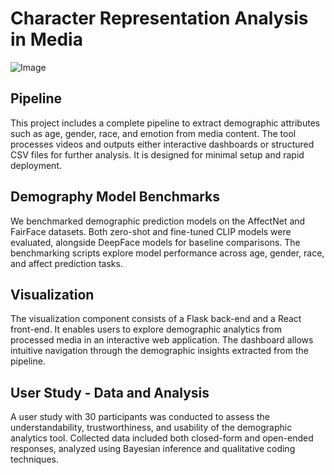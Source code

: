 # Character Representation Analysis in Media

![Image](https://github.com/user-attachments/assets/edfa1e8b-c261-4504-9d24-a8c56c61951e)

## Pipeline
This project includes a complete pipeline to extract demographic attributes such as age, gender, race, and emotion from media content. The tool processes videos and outputs either interactive dashboards or structured CSV files for further analysis. It is designed for minimal setup and rapid deployment.

## Demography Model Benchmarks
We benchmarked demographic prediction models on the AffectNet and FairFace datasets. Both zero-shot and fine-tuned CLIP models were evaluated, alongside DeepFace models for baseline comparisons. The benchmarking scripts explore model performance across age, gender, race, and affect prediction tasks.

## Visualization
The visualization component consists of a Flask back-end and a React front-end. It enables users to explore demographic analytics from processed media in an interactive web application. The dashboard allows intuitive navigation through the demographic insights extracted from the pipeline.

## User Study - Data and Analysis
A user study with 30 participants was conducted to assess the understandability, trustworthiness, and usability of the demographic analytics tool. Collected data included both closed-form and open-ended responses, analyzed using Bayesian inference and qualitative coding techniques.
